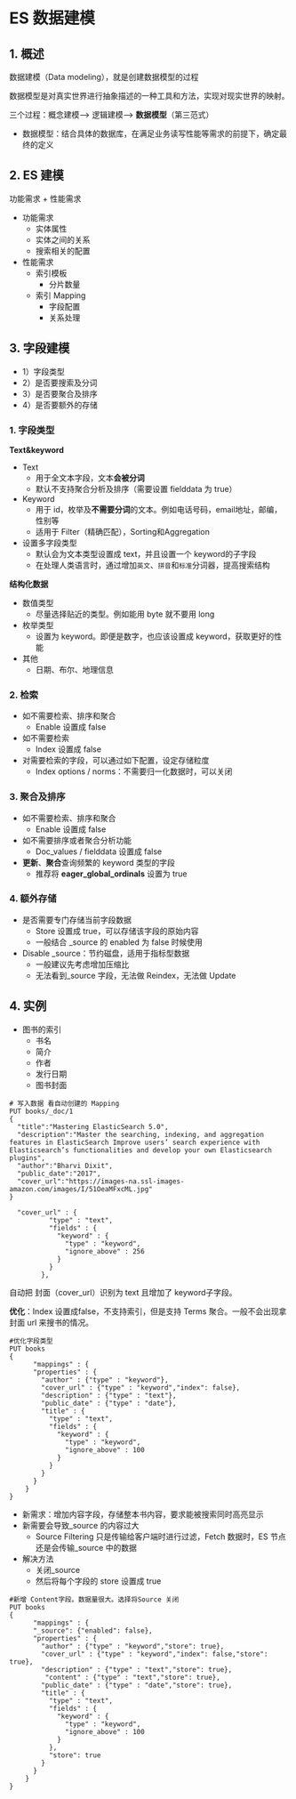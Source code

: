 # ES 数据建模

## 1. 概述

数据建模（Data modeling），就是创建数据模型的过程

数据模型是对真实世界进行抽象描述的一种工具和方法，实现对现实世界的映射。

三个过程：概念建模--> 逻辑建模--> **数据模型**（第三范式）

* 数据模型：结合具体的数据库，在满足业务读写性能等需求的前提下，确定最终的定义



## 2. ES 建模

功能需求 + 性能需求

* 功能需求
  * 实体属性
  * 实体之间的关系
  * 搜索相关的配置
* 性能需求
  * 索引模板
    * 分片数量
  * 索引 Mapping
    * 字段配置
    * 关系处理

## 3. 字段建模

* 1）字段类型 
* 2）是否要搜索及分词 
* 3）是否要聚合及排序 
* 4）是否要额外的存储

### 1. 字段类型 

**Text&keyword**

* Text
  * 用于全文本字段，文本**会被分词**
  * 默认不支持聚合分析及排序（需要设置 fielddata 为 true）
* Keyword
  * 用于 id，枚举及**不需要分词**的文本。例如电话号码，email地址，邮编，性别等
  * 适用于 Filter（精确匹配），Sorting和Aggregation
* 设置多字段类型
  * 默认会为文本类型设置成 text，并且设置一个 keyword的子字段
  * 在处理人类语言时，通过增加`英文`、`拼音`和`标准`分词器，提高搜索结构

**结构化数据**

* 数值类型
  * 尽量选择贴近的类型。例如能用 byte 就不要用 long
* 枚举类型
  * 设置为 keyword。即便是数字，也应该设置成 keyword，获取更好的性能
* 其他
  * 日期、布尔、地理信息

### 2. 检索

* 如不需要检索、排序和聚合
  * Enable 设置成 false
* 如不需要检索
  * Index 设置成 false
* 对需要检索的字段，可以通过如下配置，设定存储粒度
  * Index options / norms：不需要归一化数据时，可以关闭

### 3. 聚合及排序

* 如不需要检索、排序和聚合
  * Enable 设置成 false
* 如不需要排序或者聚合分析功能
  * Doc_values / fielddata 设置成 false
* **更新**、**聚合**查询频繁的 keyword 类型的字段
  * 推荐将 **eager_global_ordinals** 设置为 true

### 4. 额外存储

* 是否需要专门存储当前字段数据
  * Store 设置成 true，可以存储该字段的原始内容
  * 一般结合 _source 的 enabled 为 false 时候使用
* Disable _source：节约磁盘，适用于指标型数据
  * 一般建议先考虑增加压缩比
  * 无法看到_source 字段，无法做 Reindex，无法做 Update





## 4. 实例

* 图书的索引
  * 书名
  * 简介
  * 作者
  * 发行日期
  * 图书封面

```shell
# 写入数据 看自动创建的 Mapping
PUT books/_doc/1
{
  "title":"Mastering ElasticSearch 5.0",
  "description":"Master the searching, indexing, and aggregation features in ElasticSearch Improve users’ search experience with Elasticsearch’s functionalities and develop your own Elasticsearch plugins",
  "author":"Bharvi Dixit",
  "public_date":"2017",
  "cover_url":"https://images-na.ssl-images-amazon.com/images/I/51OeaMFxcML.jpg"
}
```

```shell
  "cover_url" : {
          "type" : "text",
          "fields" : {
            "keyword" : {
              "type" : "keyword",
              "ignore_above" : 256
            }
          }
        },
```



自动把 封面（cover_url）识别为 text 且增加了 keyword子字段。

**优化**：Index 设置成false，不支持索引，但是支持 Terms 聚合。一般不会出现拿封面 url 来搜书的情况。



```shell
#优化字段类型
PUT books
{
      "mappings" : {
      "properties" : {
        "author" : {"type" : "keyword"},
        "cover_url" : {"type" : "keyword","index": false},
        "description" : {"type" : "text"},
        "public_date" : {"type" : "date"},
        "title" : {
          "type" : "text",
          "fields" : {
            "keyword" : {
              "type" : "keyword",
              "ignore_above" : 100
            }
          }
        }
      }
    }
}
```



* 新需求：增加内容字段，存储整本书内容，要求能被搜索同时高亮显示
* 新需要会导致_source 的内容过大
  * Source Filtering 只是传输给客户端时进行过滤，Fetch 数据时，ES 节点还是会传输_source 中的数据
* 解决方法
  * 关闭_source
  * 然后将每个字段的 store 设置成 true



```shell
#新增 Content字段。数据量很大。选择将Source 关闭
PUT books
{
      "mappings" : {
      "_source": {"enabled": false},
      "properties" : {
        "author" : {"type" : "keyword","store": true},
        "cover_url" : {"type" : "keyword","index": false,"store": true},
        "description" : {"type" : "text","store": true},
         "content" : {"type" : "text","store": true},
        "public_date" : {"type" : "date","store": true},
        "title" : {
          "type" : "text",
          "fields" : {
            "keyword" : {
              "type" : "keyword",
              "ignore_above" : 100
            }
          },
          "store": true
        }
      }
    }
}

```


